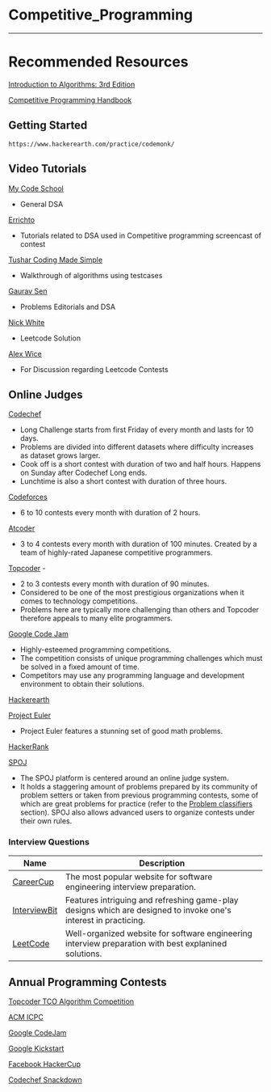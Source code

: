 Competitive_Programming
===================

- - - - 
# Recommended Resources #

  [Introduction to Algorithms: 3rd Edition](https://drive.google.com/file/d/1v7LE_C5JRj1iSYfA3tQ8x4hKYY7kut9c/view?usp=sharing "Introduction To Algorithm")

  [Competitive Programming Handbook](https://drive.google.com/file/d/1ZXkZpD4wor3UFezNjCYffuzvrU6awF83/view?usp=sharing "Competitive Programming Handbook")


   
    
## Getting Started ##

    https://www.hackerearth.com/practice/codemonk/

## Video Tutorials ##
  
[My Code School]( https://www.youtube.com/user/mycodeschool "My Code School")
* General DSA

[Errichto]( https://www.youtube.com/channel/UCBr_Fu6q9iHYQCh13jmpbrg "Errichto")
* Tutorials related to DSA used in Competitive programming screencast of contest

[Tushar Coding Made Simple]( https://www.youtube.com/user/tusharroy2525 "Tushar Coding Made Simple")
* Walkthrough of algorithms using testcases

[Gaurav Sen]( https://www.youtube.com/channel/UCRPMAqdtSgd0Ipeef7iFsKw "Gaurav Sen")
*  Problems Editorials and DSA

[Nick White]( https://www.youtube.com/channel/UC1fLEeYICmo3O9cUsqIi7HA "Nick White")
* Leetcode Solution

[Alex Wice]( https://www.twitch.tv/alexwice "Alex Wice")
* For Discussion regarding Leetcode Contests
  
  
## Online Judges ##

[Codechef]( https://www.codechef.com/ "Codechef")

  * Long Challenge starts from first Friday of every month and lasts for 10 days. 
  * Problems are divided into different datasets where difficulty increases as dataset grows larger.
  * Cook off is a short contest with duration of two and half hours. Happens on Sunday after Codechef Long ends.
  * Lunchtime is also a short contest with duration of three hours.
  
[Codeforces]( https://codeforces.com/ "Codeforces")
* 6 to 10 contests every month with duration of 2 hours.

[Atcoder]( https://atcoder.jp/ "Atcoder")
* 3 to 4 contests every month with duration of 100 minutes. Created by a team of highly-rated Japanese competitive     programmers.

[Topcoder](https://www.topcoder.com/) - 
* 2 to 3 contests every month with duration of 90 minutes. 
* Considered to be one of the most prestigious organizations when it comes to technology competitions.
* Problems here are typically more challenging than others and Topcoder therefore appeals to many elite programmers.

[Google Code Jam](https://code.google.com/codejam/)
* Highly-esteemed programming competitions.
* The competition consists of unique programming challenges which must be solved in a fixed amount of time. 
* Competitors may use any programming language and development environment to obtain their solutions. 


[Hackerearth](https://www.hackerearth.com/)

[Project Euler](https://projecteuler.net/) 
* Project Euler features a stunning set of good math problems.

[HackerRank](https://www.hackerrank.com)


[SPOJ](https://www.spoj.com/)
* The SPOJ platform is centered around an online judge system. 
* It holds a staggering amount of problems prepared by its community of problem setters or taken from previous programming contests, some of which are great problems for practice (refer to the [Problem classifiers](#problem-classifiers) section). SPOJ also allows advanced users to organize contests under their own rules.



### Interview Questions
| Name | Description |
| --- | --- |
| [CareerCup](https://www.careercup.com) | The most popular website for software engineering interview preparation. | 
| [InterviewBit](https://www.interviewbit.com) | Features intriguing and refreshing game-play designs which are designed to invoke one's interest in practicing. |
| [LeetCode](https://leetcode.com) | Well-organized website for software engineering interview preparation with best explanined solutions.  |


## Annual Programming Contests ##
[Topcoder TCO Algorithm Competition](https://tco20.topcoder.com/competition-overview/algorithm/algorithm-rules)

[ACM ICPC](https://icpc.global/)

[Google CodeJam](https://codingcompetitions.withgoogle.com/codejam)

[Google Kickstart](https://codingcompetitions.withgoogle.com/kickstart)

[Facebook HackerCup](https://www.facebook.com/codingcompetitions/hacker-cup)

[Codechef Snackdown](https://www.codechef.com/snackdown)
